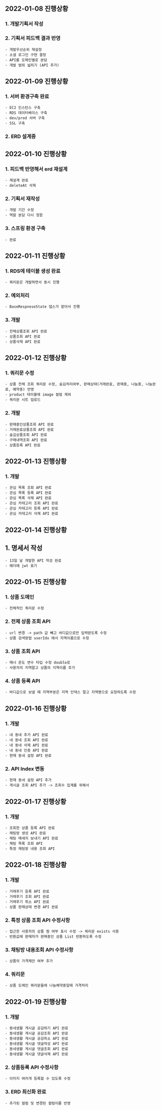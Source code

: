 ## 2022-01-08 진행상황
### 1. 개발기획서 작성
### 2. 기획서 피드백 결과 반영
    - 개발우선순위 재설정
    - 소셜 로그인 구현 결정
    - API를 도메인별로 분담
    - 개발 범위 넓히기 (API 추가)

## 2022-01-09 진행상황
### 1. 서버 환경구축 완료
    - EC2 인스턴스 구축
    - RDS 데이터베이스 구축
    - dev/prod 서버 구축
    - SSL 구축
### 2. ERD 설계중

## 2022-01-10 진행상황
### 1. 피드백 반영해서 erd 재설계
    - 재설계 완료
    - deleteAt 삭제
### 2. 기획서 재작성
    - 개발 기간 수정
    - 역할 분담 다시 정함 
### 3. 스프링 환경 구축
    - 완료

## 2022-01-11 진행상황
### 1. RDS에 테이블 생성 완료
    - 쿼리문은 개발하면서 동시 진행
### 2. 예외처리
    - BaseRespneseState 뎁스가 맡아서 진행
### 3. 개발
    - 전체상품조회 API 완료
    - 상품조회 API 완료
    - 상품삭제 API 완료

## 2022-01-12 진행상황
### 1. 쿼리문 수정
    - 상품 전체 조회 쿼리문 수정, 숨김처리여부, 판매상태(거래완료, 판매중, 나눔중, 나눔완료, 예약중) 반영
    - product 테이블에 image 컬럼 제외
    - 쿼리문 시트 업로드
### 2. 개발
    - 판매중인상품조회 API 완료
    - 거래완료상품조회 API 완료
    - 숨김상품조회 API 완료
    - 구매내역조회 API 완료
    - 상품등록 API 완료

## 2022-01-13 진행상황
### 1. 개발
    - 관심 목록 조회 API 완료
    - 관심 목록 등록 API 완료
    - 관심 목록 삭제 API 완료
    - 관심 카테고리 조회 API 완료
    - 관심 카테고리 등록 API 완료
    - 관심 카테고리 삭제 API 완료
    
## 2022-01-14 진행상황
## 1. 명세서 작성
    - 13일 날 개발한 API 작성 완료
    - 헤더에 jwt 표기

## 2022-01-15 진행상황
### 1. 상품 도메인
    - 전체적인 쿼리문 수정
### 2. 전체 상품 조회 API
    - url 변경 -> path 값 빼고 바디값으로만 입력받도록 수정
    - 상품 검색방법 userIdx 에서 지역이름으로 수정
### 3. 상품 조회 API 
    - 매너 온도 변수 타입 수정 double로
    - 사용자의 지역말고 상품의 지역이름 추가
### 4. 상품 등록 API 
    - 바디값으로 보낼 때 지역부분은 지역 인덱스 말고 지역명으로 요청하도록 수정
    
## 2022-01-16 진행상황
### 1. 개발
    - 내 동네 추가 API 완료
    - 내 동네 조회 API 완료
    - 내 동네 삭제 API 완료
    - 내 동네 인증 API 완료
    - 현재 동네 설정 API 완료
### 2. API Index 변동
    - 현재 동네 설정 API 추가
    - 게시글 조회 API 추가 -> 조회수 집계를 위해서

## 2022-01-17 진행상황
### 1. 개발
    - 조회한 상품 등록 API 완료
    - 채팅방 생성 API 완료
    - 채팅 메세지 보내기 API 완료
    - 채팅 목록 조회 API
    - 특정 채팅방 내용 조회 API
    
## 2022-01-18 진행상황
### 1. 개발
    - 거래후기 등록 API 완료
    - 거래후기 조회 API 완료
    - 거래후기 취소 API 완료
    - 상품 판매상태 변경 API 완료
### 2. 특정 상품 조회 API 수정사항
    - 접근한 사용자의 상품 찜 여부 표시 수정 -> 쿼리문 exists 사용
    - 반환값에 판매자가 판매중인 상품 List 반환하도록 수정
### 3. 채팅방 내용조회 API 수정사항
    - 상품의 가격제안 여부 추가
### 4. 쿼리문
    - 상품 도메인 쿼리문들에 나눔예약중일때 가격처리 
    
## 2022-01-19 진행상황
### 1. 개발
    - 동네생활 게시글 공감하기 API 완료
    - 동네생활 게시글 공감조회 API 완료
    - 동네생활 게시글 공감취소 API 완료
    - 동네생활 게시글 댓글작성 API 완료
    - 동네생활 게시글 댓글조회 API 완료
    - 동네생활 게시글 댓글삭제 API 완료
### 2. 상품등록 API 수정사항
    - 이미지 여러개 등록할 수 있도록 수정
### 3. ERD 최신화 완료
    - 추가된 컬럼 및 변경된 컬럼이름 반영
